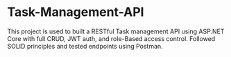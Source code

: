 # Task-Management-API
This project is used to built a RESTful Task management API using ASP.NET Core with full CRUD, JWT auth, and role-Based access control. Followed SOLID principles and tested endpoints using Postman.
